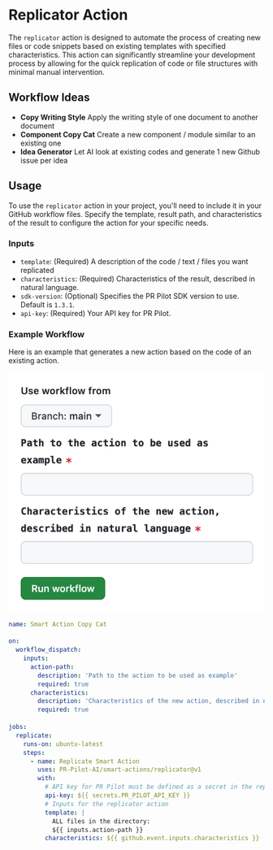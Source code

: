 # Replicator Action

The `replicator` action is designed to automate the process of creating new files or code snippets based on existing templates with specified characteristics. This action can significantly streamline your development process by allowing for the quick replication of code or file structures with minimal manual intervention.

## Workflow Ideas

- **Copy Writing Style** Apply the writing style of one document to another document
- **Component Copy Cat** Create a new component / module similar to an existing one
- **Idea Generator** Let AI look at existing codes and generate 1 new Github issue per idea

## Usage

To use the `replicator` action in your project, you'll need to include it in your GitHub workflow files. Specify the template, result path, and characteristics of the result to configure the action for your specific needs.

### Inputs

- `template`: (Required) A description of the code / text / files you want replicated
- `characteristics`: (Required) Characteristics of the result, described in natural language.
- `sdk-version`: (Optional) Specifies the PR Pilot SDK version to use. Default is `1.3.1`.
- `api-key`: (Required) Your API key for PR Pilot.

### Example Workflow

Here is an example that generates a new action based on the code of an existing action.

![Smart Action Copy Cat](./example.png)

```yaml
name: Smart Action Copy Cat

on:
  workflow_dispatch:
    inputs:
      action-path:
        description: 'Path to the action to be used as example'
        required: true
      characteristics:
        description: 'Characteristics of the new action, described in natural language'
        required: true

jobs:
  replicate:
    runs-on: ubuntu-latest
    steps:
      - name: Replicate Smart Action
        uses: PR-Pilot-AI/smart-actions/replicator@v1
        with:
          # API key for PR Pilot must be defined as a secret in the repository
          api-key: ${{ secrets.PR_PILOT_API_KEY }}
          # Inputs for the replicator action
          template: |
            ALL files in the directory:
            ${{ inputs.action-path }}
          characteristics: ${{ github.event.inputs.characteristics }}
```
